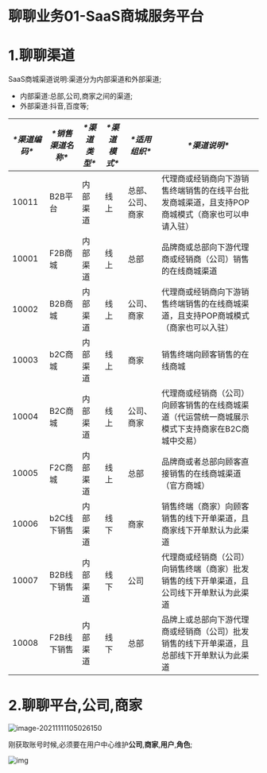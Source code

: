 # 聊聊业务01-SaaS商城服务平台

# 1.聊聊渠道

SaaS商城渠道说明:渠道分为内部渠道和外部渠道;

* 内部渠道:总部,公司,商家之间的渠道;
* 外部渠道:抖音,百度等;

| ***\*渠道编码\**** | ***\*销售渠道名称\**** | ***\*渠道类型\**** | ***\*渠道模式\**** | ***\*适用组织\**** | ***\*渠道说明\****                                           |
| ------------------ | ---------------------- | ------------------ | ------------------ | ------------------ | ------------------------------------------------------------ |
| 10011              | B2B平台                | 内部渠道           | 线上               | 总部、公司、商家   | 代理商或经销商向下游销售终端销售的在线平台批发商城渠道，且支持POP商城模式（商家也可以申请入驻） |
| 10001              | F2B商城                | 内部渠道           | 线上               | 总部               | 品牌商或总部向下游代理商或经销商（公司）销售的在线商城渠道   |
| 10002              | B2B商城                | 内部渠道           | 线上               | 公司、商家         | 代理商或经销商向下游销售终端销售的在线商城渠道，且支持POP商城模式（商家也可以入驻） |
| 10003              | b2C商城                | 内部渠道           | 线上               | 商家               | 销售终端向顾客销售的在线商城                                 |
| 10004              | B2C商城                | 内部渠道           | 线上               | 公司、商家         | 代理商或经销商（公司）向顾客销售的在线商城渠道（代运营统一商城展示模式下支持商家在B2C商城中交易） |
| 10005              | F2C商城                | 内部渠道           | 线上               | 总部               | 品牌商或者总部向顾客直接销售的在线商城渠道（官方商城）       |
| 10006              | b2C线下销售            | 内部渠道           | 线下               | 商家               | 销售终端（商家）向顾客销售的线下开单渠道，且商家线下开单默认为此渠道 |
| 10007              | B2B线下销售            | 内部渠道           | 线下               | 公司               | 代理商或经销商（公司）向销售终端（商家）批发销售的线下开单渠道，且公司线下开单默认为此渠道 |
| 10008              | F2B线下销售            | 内部渠道           | 线下               | 总部               | 品牌上或总部向下游代理商或经销商（公司）批发销售的线下开单渠道，且总部线下开单默认为此渠道 |

# 2.聊聊平台,公司,商家

![image-20211111105026150](https://fechin-picgo.oss-cn-shanghai.aliyuncs.com/PicGo/image-20211111105026150.png)

刚获取账号时候,必须要在用户中心维护**公司**,**商家**,**用户**,**角色**;

![img](https://fechin-picgo.oss-cn-shanghai.aliyuncs.com/PicGo/wpsg26B0P.jpg)

